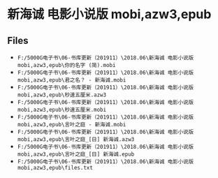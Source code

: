 # 新海诚 电影小说版 mobi,azw3,epub

## Files

- `F:/5000G电子书\06-书库更新（201911）\2018.06\新海诚 电影小说版 mobi,azw3,epub\你的名字 (简).mobi`
- `F:/5000G电子书\06-书库更新（201911）\2018.06\新海诚 电影小说版 mobi,azw3,epub\君之名？ - 新海诚.mobi`
- `F:/5000G电子书\06-书库更新（201911）\2018.06\新海诚 电影小说版 mobi,azw3,epub\秒速五厘米.azw3`
- `F:/5000G电子书\06-书库更新（201911）\2018.06\新海诚 电影小说版 mobi,azw3,epub\秒速五厘米.mobi`
- `F:/5000G电子书\06-书库更新（201911）\2018.06\新海诚 电影小说版 mobi,azw3,epub\言叶之庭 - 新海诚.mobi`
- `F:/5000G电子书\06-书库更新（201911）\2018.06\新海诚 电影小说版 mobi,azw3,epub\言叶之庭_[日] 新海诚.azw3`
- `F:/5000G电子书\06-书库更新（201911）\2018.06\新海诚 电影小说版 mobi,azw3,epub\言叶之庭_[日] 新海诚.epub`
- `F:/5000G电子书\06-书库更新（201911）\2018.06\新海诚 电影小说版 mobi,azw3,epub\files.txt`
